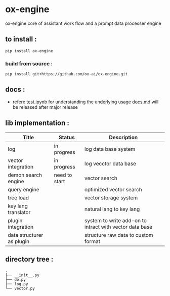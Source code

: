 # ox-engine

ox-engine core of assistant work flow and a prompt data processer engine

## to install :

```
pip install ox-engine
```

### build from source :

```
pip install git+https://github.com/ox-ai/ox-engine.git
```

## docs :

- refere [test.ipynb](./test.ipynb) for understanding the underlying usage [docs.md](./docs.md) will be released after major release

## lib implementation :

| Title                     | Status        | Description                                             |
| ------------------------- | ------------- | ------------------------------------------------------- |
| log                       | in progress   | log data base system                                    |
| vector integration        | in progress   | log vecctor data base                                   |
| demon search engine       | need to start | vector search                                           |
| query engine              |               | optimized vector search                                 |
| tree load                 |               | vector storage system                                   |
| key lang translator       |               | natural lang to key lang                                |
| plugin integration        |               | system to write add-on to intract with vector data base |
| data structurer as plugin |               | structure raw data to custom format                     |

## directory tree :

```tree
.
├── __init__.py
├── do.py
├── log.py
└── vector.py
```
